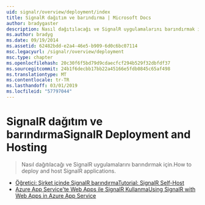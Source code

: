 ```yaml
---
uid: signalr/overview/deployment/index
title: SignalR dağıtım ve barındırma | Microsoft Docs
author: bradygaster
description: Nasıl dağıtılacağı ve SignalR uygulamalarını barındırmak için.
ms.author: bradyg
ms.date: 09/19/2014
ms.assetid: 62482bdd-e2a4-46e5-b909-6d0c6bc07114
msc.legacyurl: /signalr/overview/deployment
msc.type: chapter
ms.openlocfilehash: 20c30f6f5bd79d9cdaecfcf294b529f32dbfdf37
ms.sourcegitcommit: 24b1f6decbb17bb22a45166e5fdb0845c65af498
ms.translationtype: MT
ms.contentlocale: tr-TR
ms.lasthandoff: 03/01/2019
ms.locfileid: "57797044"
---
```

<a name="signalr-deployment-and-hosting"></a><span data-ttu-id="0cf3d-103">SignalR dağıtım ve barındırma</span><span class="sxs-lookup"><span data-stu-id="0cf3d-103">SignalR Deployment and Hosting</span></span>
====================
> <span data-ttu-id="0cf3d-104">Nasıl dağıtılacağı ve SignalR uygulamalarını barındırmak için.</span><span class="sxs-lookup"><span data-stu-id="0cf3d-104">How to deploy and host SignalR applications.</span></span>


- [<span data-ttu-id="0cf3d-105">Öğretici: Şirket içinde SignalR barındırma</span><span class="sxs-lookup"><span data-stu-id="0cf3d-105">Tutorial: SignalR Self-Host</span></span>](tutorial-signalr-self-host.md)
- [<span data-ttu-id="0cf3d-106">Azure App Service'te Web Apps ile SignalR Kullanma</span><span class="sxs-lookup"><span data-stu-id="0cf3d-106">Using SignalR with Web Apps in Azure App Service</span></span>](using-signalr-with-azure-web-sites.md)
